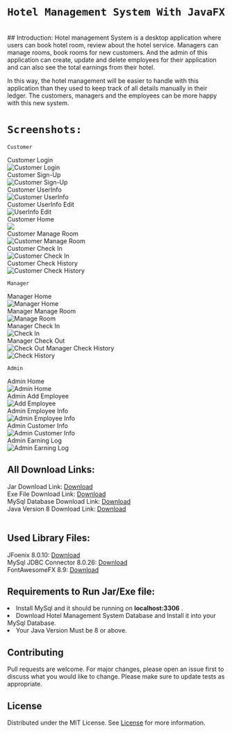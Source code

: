 # `Hotel Management System With JavaFX`
<br>
## Introduction:  
Hotel management System is a desktop application where users
can book hotel room, review about the hotel service. Managers
can manage rooms, book rooms for new customers. And the admin of this application can create,
update and delete employees for their application and can also
see the total earnings from their hotel.

In this way, the hotel management will be easier to handle
with this application than they used to keep track of all details
manually in their ledger. The customers, managers and the
employees can be more happy with this new system.

# `Screenshots:`

`Customer`

Customer Login <br>
![Customer Login](screenshots/Customer0.PNG) <br>
Customer Sign-Up<br>
![Customer Sign-Up](screenshots/Customer00.PNG) <br>
Customer UserInfo<br>
![Customer UserInfo](screenshots/Customer000.PNG) <br>
Customer UserInfo Edit<br>
![UserInfo Edit](screenshots/Customer0000.PNG) <br>
Customer Home<br>
![](screenshots/Customer1.PNG) <br>
Customer Manage Room<br>
![Customer Manage Room](screenshots/Customer2.PNG) <br>
Customer Check In<br>
![Customer Check In](screenshots/Customer3.PNG) <br>
Customer Check History<br>
![Customer Check History](screenshots/Customer4.PNG) <br>

`Manager`

Manager Home <br>
![Manager Home](screenshots/Manager0.PNG) <br>
Manager Manage Room <br>
![Manage Room](screenshots/Manager1.PNG) <br>
Manager Check In <br>
![Check In](screenshots/Manager2.PNG) <br>
Manager Check Out <br>
![Check Out](screenshots/Manager3.PNG)
Manager Check History <br>
![Check History](screenshots/Manager4.PNG) <br>

`Admin`

Admin Home <br>
![Admin Home](screenshots/Admin0.PNG) <br>
Admin Add Employee <br>
![Add Employee](screenshots/Admin1.PNG) <br>
Admin Employee Info <br>
![Admin Employee Info](screenshots/Admin2.PNG) <br>
Admin Customer Info <br>
![Admin Customer Info](screenshots/Admin3.PNG) <br>
Admin Earning Log <br>
![Admin Earning Log](screenshots/Admin4.PNG) <br>

## All Download Links:
  
Jar Download Link: <a href = "https://github.com/Rakib-Hasan-455/Hotel_Management_System-JavaFx/raw/master/Hotel_Management_System_JavaFx.jar"> Download </a><br>
Exe File Download Link: <a href = "https://github.com/Rakib-Hasan-455/Hotel_Management_System-JavaFx/raw/master/Hotel_Management_System.exe"> Download </a><br>
MySql Database Download Link:  <a href = "https://downgit.github.io/#/home?url=https://github.com/Rakib-Hasan-455/Hotel_Management_System-JavaFx/blob/master/Hotel_Management_System.sql"> Download </a><br>
Java Version 8 Download Link: <a href = "https://www.oracle.com/java/technologies/javase/javase8u211-later-archive-downloads.html"> Download </a><br>
<br>

## Used Library Files:  

JFoenix 8.0.10: <a href = "https://github.com/Rakib-Hasan-455/Hotel_Management_System-JavaFx/raw/master/lib/jfoenix-8.0.10.jar"> Download </a><br>
MySql JDBC Connector 8.0.26:  <a href = "https://github.com/Rakib-Hasan-455/Hotel_Management_System-JavaFx/raw/master/lib/mysql-connector-java-8.0.26.jar"> Download </a><br>
FontAwesomeFX 8.9:  <a href = "https://github.com/Rakib-Hasan-455/Hotel_Management_System-JavaFx/raw/master/lib/fontawesomefx-8.9.jar"> Download </a><br>

## Requirements to Run Jar/Exe file: 
<li>Install MySql and it should be running on <b>localhost:3306</b>  .</li>
<li>Download Hotel Management System Database and Install it into your MySql Database.</li>
<li> Your Java Version Must be 8 or above.</li>

## Contributing
Pull requests are welcome. For major changes, please open an issue first to discuss what you would like to change.
Please make sure to update tests as appropriate.

## License
Distributed under the MIT License. See [License](LICENSE) for more information.
